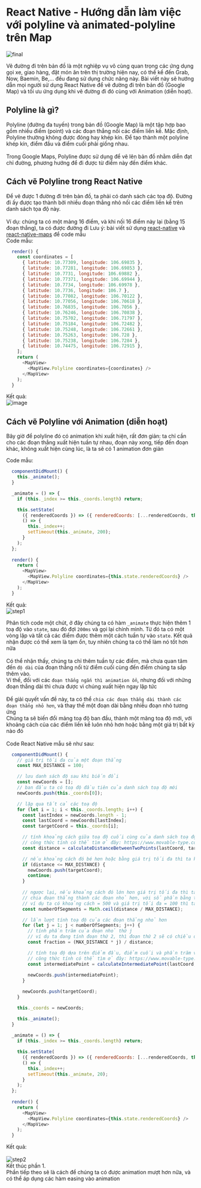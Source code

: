 # React Native - Hướng dẫn làm việc với polyline và animated-polyline trên Map
![final](https://user-images.githubusercontent.com/26211549/119631247-e8053200-be39-11eb-9b5f-0892fb1d21e4.gif)

Vẽ đường đi trên bản đồ là một nghiệp vụ vô cùng quan trọng các ứng dụng gọi xe, giao hàng, đặt món ăn trên thị trường hiện nay, có thể kể đến Grab, Now, Baemin, Be,… đều đang sử dụng chức năng này. Bài viết này sẽ hướng dẫn mọi người sử dụng React Native để vẽ đường đi trên bản đồ (Google Map) và tối ưu ứng dụng khi vẽ đường đi đó cùng với Animation (diễn hoạt).

## Polyline là gì?
Polyline (đường đa tuyến) trong bản đồ (Google Map) là một tập hợp bao gồm nhiều điểm (point) và các đoạn thẳng nối các điểm liền kề. Mặc định, Polyline thường không được đóng hay khép kín. Để tạo thành một polyline khép kín, điểm đầu và điểm cuối phải giống nhau.<br>
<br>
Trong Google Maps, Polyline được sử dụng để vẽ lên bản đồ nhằm diễn đạt chỉ đường, phương hướng để đi được từ điểm này đến điểm khác.<br>

## Cách vẽ Polyline trong React Native
Để vẽ được 1 đường đi trên bản đồ, ta phải có danh sách các toạ độ. Đường đi ấy được tạo thành bởi nhiều đoạn thẳng nhỏ nối các điểm liền kề trên danh sách tọa độ này.<br>
<br>
Ví dụ: chúng ta có một mảng 16 điểm, và khi nối 16 điểm này lại (bằng 15 đoạn thẳng), ta có được đường đi
Lưu ý: bài viết sử dụng [react-native](https://reactnative.dev/) và [react-native-maps](https://github.com/react-native-maps/react-native-maps) để code mẫu
<br>
Code mẫu:
```js
  render() {
    const coordinates = [
      { latitude: 10.77309, longitude: 106.69835 },
      { latitude: 10.77281, longitude: 106.69853 },
      { latitude: 10.7731, longitude: 106.69882 },
      { latitude: 10.77371, longitude: 106.69944 },
      { latitude: 10.7734, longitude: 106.69978 },
      { latitude: 10.7736, longitude: 106.7 },
      { latitude: 10.77082, longitude: 106.70122 },
      { latitude: 10.77056, longitude: 106.70618 },
      { latitude: 10.76835, longitude: 106.7056 },
      { latitude: 10.76246, longitude: 106.70838 },
      { latitude: 10.75702, longitude: 106.71797 },
      { latitude: 10.75184, longitude: 106.72482 },
      { latitude: 10.75248, longitude: 106.72661 },
      { latitude: 10.75263, longitude: 106.728 },
      { latitude: 10.75238, longitude: 106.7284 },
      { latitude: 10.74475, longitude: 106.72915 },
    ];
    return (
      <MapView>
        <MapView.Polyline coordinates={coordinates} />
      </MapView>
    );
  }
```

Kết quả:<br>
![image](https://user-images.githubusercontent.com/26211549/119632148-bf316c80-be3a-11eb-845d-83c239234983.png)


## Cách vẽ Polyline với Animation (diễn hoạt)

Bây giờ để polyline đó có animation khi xuất hiện, rất đơn giản: ta chỉ cần cho các đoạn thẳng xuất hiện tuần tự nhau, đoạn này xong, tiếp đến đoạn khác, không xuất hiện cùng lúc, là ta sẽ có 1 animation đơn giản
<br>

Code mẫu:
```js
  componentDidMount() {
    this._animate();
  }

  _animate = () => {
    if (this._index >= this._coords.length) return;

    this.setState(
      ({ renderedCoords }) => ({ renderedCoords: [...renderedCoords, this._coords[this._index]] }),
      () => {
        this._index++;
        setTimeout(this._animate, 200);
      }
    );
  };
  
  render() {
    return (
      <MapView>
        <MapView.Polyline coordinates={this.state.renderedCoords} />
      </MapView>
    );
  }
```
Kết quả:<br>
![step1](https://user-images.githubusercontent.com/26211549/119640311-afb62180-be42-11eb-9b8b-4f7d248d26df.gif)

Phân tích code một chút, ở đây chúng ta có hàm `_animate` thực hiện thêm 1 toạ độ vào `state`, sau đó đợi `200ms` và gọi lại chính mình. Từ đó ta có một vòng lặp và tất cả các điểm được thêm một cách tuần tự vào `state`. Kết quả nhận được có thể xem là tạm ổn, tuy nhiên chúng ta có thể làm nó tốt hơn nữa<br>
<br>
Có thể nhận thấy, chúng ta chỉ thêm tuần tự các điểm, mà chưa quan tâm đến `độ dài` của đoạn thẳng nối từ điểm cuối cùng đến điểm chúng ta sắp thêm vào.<br>
Ví thế, đối với các `đoạn thẳng ngắn thì animation ổn`, nhưng đối với những đoạn thẳng dài thì chưa được vì chúng xuất hiện ngay lập tức<br>
<br>
Để giải quyết vấn đề này, ta có thể `chia các đoạn thẳng dài thành các đoạn thẳng nhỏ hơn`, và thay thế một đoạn dài bằng nhiều đoạn nhỏ tương ứng<br>
Chúng ta sẽ biến đổi mảng toạ độ ban đầu, thành một mãng toạ độ mới, với khoảng cách của các điểm liền kề luôn nhỏ hơn hoặc bằng một giá trị bất kỳ nào đó<br>
<br>
Code React Native mẫu sẽ như sau:
```js
  componentDidMount() {
    // giá trị tối đa của một đoạn thẳng
    const MAX_DISTANCE = 100;

    // lưu danh sách độ sau khi biến đổi
    const newCoords = [];
    // ban đầu ta có toạ độ đầu tiên của danh sách toạ độ mới
    newCoords.push(this._coords[0]);

    // lặp qua tất cả các toạ độ
    for (let i = 1; i < this._coords.length; i++) {
      const lastIndex = newCoords.length - 1;
      const lastCoord = newCoords[lastIndex];
      const targetCoord = this._coords[i];

      // tính khoảng cách giữa toạ độ cuối cùng của danh sách toạ độ mới và toạ độ ban đầu đang xét
      // công thức tính có thể tìm ở đây: https://www.movable-type.co.uk/scripts/latlong.html
      const distance = calculateDistanceBetweenTwoPoints(lastCoord, targetCoord); 

      // nếu khoảng cách đó bé hơn hoặc bằng giá trị tối đa thì ta không cần biến đổi, thêm toạ độ gốc và danh sách
      if (distance <= MAX_DISTANCE) {
        newCoords.push(targetCoord);
        continue;
      }
      
      // ngược lại, nếu khoảng cách đó lớn hơn giá trị tối đa thì ta cần phải biến đổi
      // chia đoạn thẳng thành các đoạn nhỏ hơn, với số phần bằng tổng khoảng cách chia cho giá trị tối đa của một đoạn
      // ví dụ ta có khoảng cách = 500 và giá trị tối đa = 100 thì ta sẽ chia thành 5 phần nhỏ hơn
      const numberOfSegments = Math.ceil(distance / MAX_DISTANCE);

      // lần lượt tính toạ độ của các đoạn thẳng nhỏ hơn
      for (let j = 1; j < numberOfSegments; j++) {
        // tính phần trăm của đoạn nhỏ thứ j
        // ví dụ ta đang tính đoạn thứ 2, thì đoạn thứ 2 sẽ có chiều dài 200 và bằng 40% tổng khoảng cách
        const fraction = (MAX_DISTANCE * j) / distance;

        // tính toạ độ dựa trên điểm đầu, điểm cuối và phần trăm vừa tính
        // công thức tính có thể tìm ở đây: https://www.movable-type.co.uk/scripts/latlong.html
        const intermediatePoint = calculateIntermediatePoint(lastCoord, targetCoord, fraction);
        
        newCoords.push(intermediatePoint);
      }

      newCoords.push(targetCoord);
    }

    this._coords = newCoords;

    this._animate();
  }
  
  _animate = () => {
    if (this._index >= this._coords.length) return;

    this.setState(
      ({ renderedCoords }) => ({ renderedCoords: [...renderedCoords, this._coords[this._index]] }),
      () => {
        this._index++;
        setTimeout(this._animate, 20);
      }
    );
  };
  
  render() {
    return (
      <MapView>
        <MapView.Polyline coordinates={this.state.renderedCoords} />
      </MapView>
    );
  }
```
Kết quả:<br>
<br>
![step2](https://user-images.githubusercontent.com/26211549/119646437-5ef5f700-be49-11eb-80f9-4ccc149ae7b6.gif)
<br>
Kết thúc phần 1.<br>
Phần tiếp theo sẽ là cách để chúng ta có được animation mượt hơn nữa, và có thể áp dụng các hàm easing vào animation
